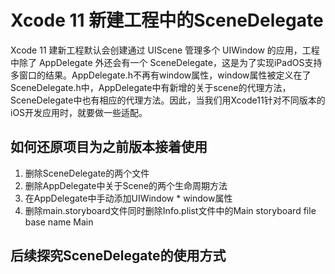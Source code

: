 # Xcode 11 新建工程中的SceneDelegate
Xcode 11 建新工程默认会创建通过 UIScene 管理多个 UIWindow 的应用，工程中除了 AppDelegate 外还会有一个 SceneDelegate，这是为了实现iPadOS支持多窗口的结果。AppDelegate.h不再有window属性，window属性被定义在了SceneDelegate.h中，AppDelegate中有新增的关于scene的代理方法，SceneDelegate中也有相应的代理方法。因此，当我们用Xcode11针对不同版本的iOS开发应用时，就要做一些适配。

## 如何还原项目为之前版本接着使用
1. 删除SceneDelegate的两个文件
2. 删除AppDelegate中关于Scene的两个生命周期方法
3. 在AppDelegate中手动添加UIWindow * window属性
4. 删除main.storyboard文件同时删除Info.plist文件中的Main storyboard file base name Main

## 后续探究SceneDelegate的使用方式

